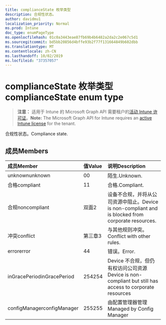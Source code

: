 ```yaml
---
title: complianceState 枚举类型
description: 合规性状态。
author: davidmu1
localization_priority: Normal
ms.prod: Intune
doc_type: enumPageType
ms.openlocfilehash: 01c0a3443eae87fb69b4b6482a2da2c2e067c5d1
ms.sourcegitcommit: bd5bb20856d4bffe93b2f77f131664849b602dbb
ms.translationtype: MT
ms.contentlocale: zh-CN
ms.lasthandoff: 10/02/2019
ms.locfileid: "37357057"
---
```

# <a name="compliancestate-enum-type"></a><span data-ttu-id="5e0a1-103">complianceState 枚举类型</span><span class="sxs-lookup"><span data-stu-id="5e0a1-103">complianceState enum type</span></span>

> <span data-ttu-id="5e0a1-104">**注意：** 适用于 Intune 的 Microsoft Graph API 需要租户的[活动 Intune 许可证](https://go.microsoft.com/fwlink/?linkid=839381)。</span><span class="sxs-lookup"><span data-stu-id="5e0a1-104">**Note:** The Microsoft Graph API for Intune requires an [active Intune license](https://go.microsoft.com/fwlink/?linkid=839381) for the tenant.</span></span>

<span data-ttu-id="5e0a1-105">合规性状态。</span><span class="sxs-lookup"><span data-stu-id="5e0a1-105">Compliance state.</span></span>

## <a name="members"></a><span data-ttu-id="5e0a1-106">成员</span><span class="sxs-lookup"><span data-stu-id="5e0a1-106">Members</span></span>
|<span data-ttu-id="5e0a1-107">成员</span><span class="sxs-lookup"><span data-stu-id="5e0a1-107">Member</span></span>|<span data-ttu-id="5e0a1-108">值</span><span class="sxs-lookup"><span data-stu-id="5e0a1-108">Value</span></span>|<span data-ttu-id="5e0a1-109">说明</span><span class="sxs-lookup"><span data-stu-id="5e0a1-109">Description</span></span>|
|:---|:---|:---|
|<span data-ttu-id="5e0a1-110">unknown</span><span class="sxs-lookup"><span data-stu-id="5e0a1-110">unknown</span></span>|<span data-ttu-id="5e0a1-111">0</span><span class="sxs-lookup"><span data-stu-id="5e0a1-111">0</span></span>|<span data-ttu-id="5e0a1-112">陌生.</span><span class="sxs-lookup"><span data-stu-id="5e0a1-112">Unknown.</span></span>|
|<span data-ttu-id="5e0a1-113">合格</span><span class="sxs-lookup"><span data-stu-id="5e0a1-113">compliant</span></span>|<span data-ttu-id="5e0a1-114">1</span><span class="sxs-lookup"><span data-stu-id="5e0a1-114">1</span></span>|<span data-ttu-id="5e0a1-115">合格.</span><span class="sxs-lookup"><span data-stu-id="5e0a1-115">Compliant.</span></span>|
|<span data-ttu-id="5e0a1-116">合规</span><span class="sxs-lookup"><span data-stu-id="5e0a1-116">noncompliant</span></span>|<span data-ttu-id="5e0a1-117">双面</span><span class="sxs-lookup"><span data-stu-id="5e0a1-117">2</span></span>|<span data-ttu-id="5e0a1-118">设备不合规，并将从公司资源中阻止。</span><span class="sxs-lookup"><span data-stu-id="5e0a1-118">Device is non-compliant and is blocked from corporate resources.</span></span>|
|<span data-ttu-id="5e0a1-119">冲突</span><span class="sxs-lookup"><span data-stu-id="5e0a1-119">conflict</span></span>|<span data-ttu-id="5e0a1-120">第三章</span><span class="sxs-lookup"><span data-stu-id="5e0a1-120">3</span></span>|<span data-ttu-id="5e0a1-121">与其他规则冲突。</span><span class="sxs-lookup"><span data-stu-id="5e0a1-121">Conflict with other rules.</span></span>|
|<span data-ttu-id="5e0a1-122">error</span><span class="sxs-lookup"><span data-stu-id="5e0a1-122">error</span></span>|<span data-ttu-id="5e0a1-123">4</span><span class="sxs-lookup"><span data-stu-id="5e0a1-123">4</span></span>|<span data-ttu-id="5e0a1-124">错误。</span><span class="sxs-lookup"><span data-stu-id="5e0a1-124">Error.</span></span>|
|<span data-ttu-id="5e0a1-125">inGracePeriod</span><span class="sxs-lookup"><span data-stu-id="5e0a1-125">inGracePeriod</span></span>|<span data-ttu-id="5e0a1-126">254</span><span class="sxs-lookup"><span data-stu-id="5e0a1-126">254</span></span>|<span data-ttu-id="5e0a1-127">Device 不合规，但仍有权访问公司资源</span><span class="sxs-lookup"><span data-stu-id="5e0a1-127">Device is non-compliant but still has access to corporate resources</span></span>|
|<span data-ttu-id="5e0a1-128">configManager</span><span class="sxs-lookup"><span data-stu-id="5e0a1-128">configManager</span></span>|<span data-ttu-id="5e0a1-129">255</span><span class="sxs-lookup"><span data-stu-id="5e0a1-129">255</span></span>|<span data-ttu-id="5e0a1-130">由配置管理器管理</span><span class="sxs-lookup"><span data-stu-id="5e0a1-130">Managed by Config Manager</span></span>|




